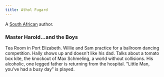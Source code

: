 ```yaml
---
title: Athol Fugard
---
```


A [South African](../index.html) author.

### Master Harold...and the Boys

Tea Room in Port Elizabeth. Willie and Sam practice for a ballroom dancing competition. Hally shows up and doesn't like his dad. Talks about a tomato box kite, the knockout of Max Schmeling, a world without collisions. His alcoholic, one legged father is returning from the hospital. "Little Man, you've had a busy day" is played.
